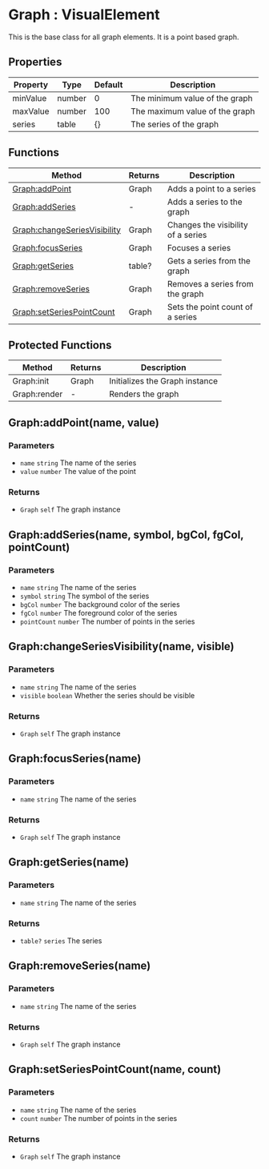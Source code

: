 # Graph : VisualElement
This is the base class for all graph elements. It is a point based graph.

## Properties

|Property|Type|Default|Description|
|---|---|---|---|
|minValue|number|0|The minimum value of the graph
|maxValue|number|100|The maximum value of the graph
|series|table|{}|The series of the graph

## Functions

|Method|Returns|Description|
|---|---|---|
|[Graph:addPoint](#graph-addpoint)|Graph|Adds a point to a series
|[Graph:addSeries](#graph-addseries)|-|Adds a series to the graph
|[Graph:changeSeriesVisibility](#graph-changeseriesvisibility)|Graph|Changes the visibility of a series
|[Graph:focusSeries](#graph-focusseries)|Graph|Focuses a series
|[Graph:getSeries](#graph-getseries)|table?|Gets a series from the graph
|[Graph:removeSeries](#graph-removeseries)|Graph|Removes a series from the graph
|[Graph:setSeriesPointCount](#graph-setseriespointcount)|Graph|Sets the point count of a series


## Protected Functions

|Method|Returns|Description|
|---|---|---|
|Graph:init|Graph|Initializes the Graph instance
|Graph:render|-|Renders the graph

## Graph:addPoint(name, value)

### Parameters
* `name` `string` The name of the series
* `value` `number` The value of the point

### Returns
* `Graph` `self` The graph instance

## Graph:addSeries(name, symbol, bgCol, fgCol, pointCount)

### Parameters
* `name` `string` The name of the series
* `symbol` `string` The symbol of the series
* `bgCol` `number` The background color of the series
* `fgCol` `number` The foreground color of the series
* `pointCount` `number` The number of points in the series

## Graph:changeSeriesVisibility(name, visible)

### Parameters
* `name` `string` The name of the series
* `visible` `boolean` Whether the series should be visible

### Returns
* `Graph` `self` The graph instance

## Graph:focusSeries(name)

### Parameters
* `name` `string` The name of the series

### Returns
* `Graph` `self` The graph instance

## Graph:getSeries(name)

### Parameters
* `name` `string` The name of the series

### Returns
* `table?` `series` The series

## Graph:removeSeries(name)

### Parameters
* `name` `string` The name of the series

### Returns
* `Graph` `self` The graph instance

## Graph:setSeriesPointCount(name, count)

### Parameters
* `name` `string` The name of the series
* `count` `number` The number of points in the series

### Returns
* `Graph` `self` The graph instance



